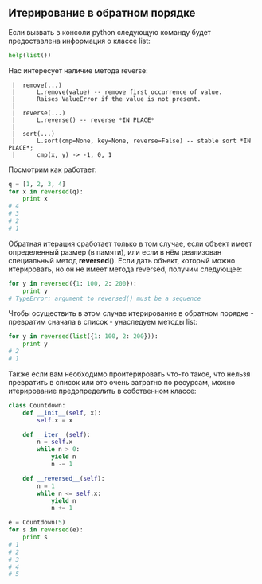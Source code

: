 ## Итерирование в обратном порядке

Если вызвать в консоли python следующую команду будет предоставлена информация о классе list:

```python
help(list())
```

Нас интересует наличие метода reverse:

```
 |  remove(...)
 |      L.remove(value) -- remove first occurrence of value.
 |      Raises ValueError if the value is not present.
 |
 |  reverse(...)
 |      L.reverse() -- reverse *IN PLACE*
 |
 |  sort(...)
 |      L.sort(cmp=None, key=None, reverse=False) -- stable sort *IN PLACE*;
 |      cmp(x, y) -> -1, 0, 1
```

Посмотрим как работает:

```python
q = [1, 2, 3, 4]
for x in reversed(q):
    print x
# 4
# 3
# 2
# 1
```
Обратная итерация сработает только в том случае, если объект имеет определенный размер (в памяти), или если в нём реализован специальный метод __reversed__(). Если дать объект, который можно итерировать, но он не имеет метода reversed, получим следующее:

```python
for y in reversed({1: 100, 2: 200}):
    print y
# TypeError: argument to reversed() must be a sequence
```

Чтобы осуществить в этом случае итерирование в обратном порядке - превратим сначала в список - унаследуем методы list:

```python
for y in reversed(list({1: 100, 2: 200})):
    print y
# 2
# 1
```

Также если вам необходимо проитерировать что-то такое, что нельзя превратить в список или это очень затратно по ресурсам, можно итерирование предопределить в собственном классе:

```python
class Countdown:
    def __init__(self, x):
        self.x = x

    def __iter__(self):
        n = self.x
        while n > 0:
            yield n
            n -= 1

    def __reversed__(self):
        n = 1
        while n <= self.x:
            yield n
            n += 1

e = Countdown(5)
for s in reversed(e):
    print s
# 1
# 2
# 3
# 4
# 5
```
